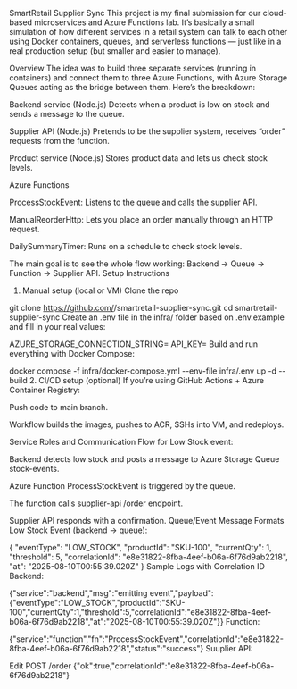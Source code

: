 SmartRetail Supplier Sync
This project is my final submission for our cloud-based microservices and Azure Functions lab.
It’s basically a small simulation of how different services in a retail system can talk to each other using Docker containers, queues, and serverless functions — just like in a real production setup (but smaller and easier to manage).

Overview
The idea was to build three separate services (running in containers) and connect them to three Azure Functions, with Azure Storage Queues acting as the bridge between them. Here’s the breakdown:

Backend service (Node.js)
Detects when a product is low on stock and sends a message to the queue.

Supplier API (Node.js)
Pretends to be the supplier system, receives “order” requests from the function.

Product service (Node.js)
Stores product data and lets us check stock levels.

Azure Functions

ProcessStockEvent: Listens to the queue and calls the supplier API.

ManualReorderHttp: Lets you place an order manually through an HTTP request.

DailySummaryTimer: Runs on a schedule to check stock levels.

The main goal is to see the whole flow working:
Backend → Queue → Function → Supplier API.
 Setup Instructions
1. Manual setup (local or VM)
Clone the repo



git clone https://github.com/<your-username>/smartretail-supplier-sync.git
cd smartretail-supplier-sync
Create an .env file in the infra/ folder based on .env.example and fill in your real values:



AZURE_STORAGE_CONNECTION_STRING=<your real connection string>
API_KEY=<your secret key>
Build and run everything with Docker Compose:



docker compose -f infra/docker-compose.yml --env-file infra/.env up -d --build
2. CI/CD setup (optional)
If you’re using GitHub Actions + Azure Container Registry:

Push code to main branch.

Workflow builds the images, pushes to ACR, SSHs into VM, and redeploys.

Service Roles and Communication
Flow for Low Stock event:

Backend detects low stock and posts a message to Azure Storage Queue stock-events.

Azure Function ProcessStockEvent is triggered by the queue.

The function calls supplier-api /order endpoint.

Supplier API responds with a confirmation.
 Queue/Event Message Formats
Low Stock Event (backend → queue):


{
  "eventType": "LOW_STOCK",
  "productId": "SKU-100",
  "currentQty": 1,
  "threshold": 5,
  "correlationId": "e8e31822-8fba-4eef-b06a-6f76d9ab2218",
  "at": "2025-08-10T00:55:39.020Z"
}
Sample Logs with Correlation ID
Backend:


{"service":"backend","msg":"emitting event","payload":{"eventType":"LOW_STOCK","productId":"SKU-100","currentQty":1,"threshold":5,"correlationId":"e8e31822-8fba-4eef-b06a-6f76d9ab2218","at":"2025-08-10T00:55:39.020Z"}}
Function:


{"service":"function","fn":"ProcessStockEvent","correlationId":"e8e31822-8fba-4eef-b06a-6f76d9ab2218","status":"success"}
Suuplier API:

Edit
POST /order
{"ok":true,"correlationId":"e8e31822-8fba-4eef-b06a-6f76d9ab2218"}
